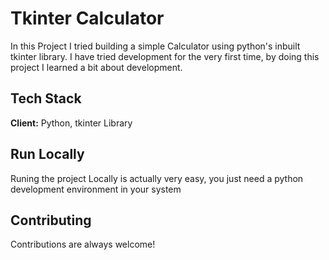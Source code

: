 
# Tkinter Calculator

In this Project I tried building a simple Calculator 
using python's inbuilt tkinter library.
I have tried development for the very first time, 
by doing this project I learned a bit about development.





## Tech Stack

**Client:** Python, tkinter Library




## Run Locally

 Runing the project Locally is actually very easy, 
 you just need a python development environment in your system

## Contributing

Contributions are always welcome!


